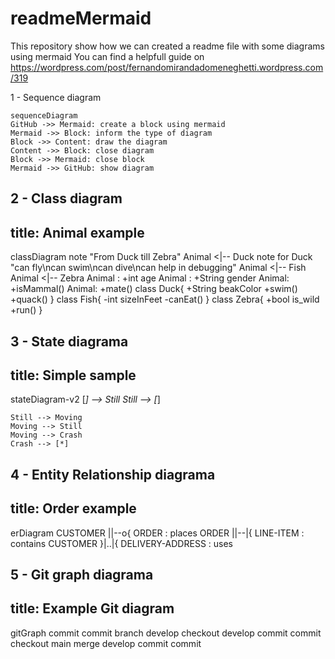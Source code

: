 # readmeMermaid
This repository show how we can created a readme file with some diagrams using mermaid
You can find a helpfull guide on https://wordpress.com/post/fernandomirandadomeneghetti.wordpress.com/319

1 - Sequence diagram
```mermaid
sequenceDiagram
GitHub ->> Mermaid: create a block using mermaid
Mermaid ->> Block: inform the type of diagram
Block ->> Content: draw the diagram
Content ->> Block: close diagram
Block ->> Mermaid: close block
Mermaid ->> GitHub: show diagram
```

2 - Class diagram
---
title: Animal example
---
classDiagram
    note "From Duck till Zebra"
    Animal <|-- Duck
    note for Duck "can fly\ncan swim\ncan dive\ncan help in debugging"
    Animal <|-- Fish
    Animal <|-- Zebra
    Animal : +int age
    Animal : +String gender
    Animal: +isMammal()
    Animal: +mate()
    class Duck{
        +String beakColor
        +swim()
        +quack()
    }
    class Fish{
        -int sizeInFeet
        -canEat()
    }
    class Zebra{
        +bool is_wild
        +run()
    }

3 - State diagrama
---
title: Simple sample
---
stateDiagram-v2
    [*] --> Still
    Still --> [*]

    Still --> Moving
    Moving --> Still
    Moving --> Crash
    Crash --> [*]

4 - Entity Relationship diagrama
---
title: Order example
---
erDiagram
    CUSTOMER ||--o{ ORDER : places
    ORDER ||--|{ LINE-ITEM : contains
    CUSTOMER }|..|{ DELIVERY-ADDRESS : uses
    
5 - Git graph diagrama
---
title: Example Git diagram
---
gitGraph
   commit
   commit
   branch develop
   checkout develop
   commit
   commit
   checkout main
   merge develop
   commit
   commit
